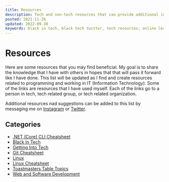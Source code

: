 ```yaml
---
title: Resources
description: Tech and non-tech resources that can provide additional information or support
posted: 2021-11-26
updated: 2022-09-30
keywords: black in tech, black tech twitter, tech resources, online learning
---
```


# Resources

Here are some resources that you may find beneficial. My goal is to share the knowledge that I have 
with others in hopes that that will pass it forward like I have done. This list will be updated as I find 
and create resources related to programming and working in IT (Information Technology). Some of the 
links are resources that I have used myself. Each of the links go to a person in tech, tech related group, 
or tech related organization.

Additional resources nad suggestions can be added to this list by messaging me on 
<a href="https://www.instagram.com/almostengr" target="_blank">Instagram</a> or
<a href="https://twitter.com/almostengr" target="_blank">Twitter</a>.

## Categories

* [.NET (Core) CLI Cheatsheet](/resources/dotnet-core-cheatsheet)
* [Black In Tech](/resources/black-in-tech)
* [Getting Into Tech](/resources/getting-into-tech)
* [Git Cheatsheet](/resources/git-cheatsheet)
* [Linux](/resources/linux)
* [Linux Cheatsheet](/resources/linux-cheatsheet)
* [Toastmasters Table Topics](/resources/toastmasters-table-topics)
* [Web and Software Development](/resources/web-and-software-development)
